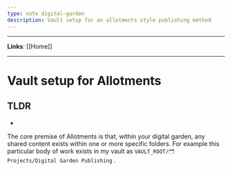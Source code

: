 ```yaml
---
type: note digital-garden
description: Vault setup for an allotments style publishing method
---
```


---

**Links**: [[Home]]

---

# Vault setup for Allotments
## TLDR
- 
The core premise of Allotments is that, within your digital garden, any shared content exists within one or more specific folders. For example this particular body of work exists in my vault as ```VAULT_ROOT/🗂 Projects/Digital Garden Publishing``` . 
